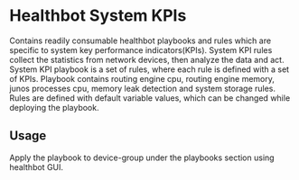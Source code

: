 # Healthbot System KPIs
 
Contains readily consumable healthbot playbooks and rules which are specific to system key performance indicators(KPIs).
System KPI rules collect the statistics from network devices, then analyze the data and act. System KPI playbook is a set of
rules, where each rule is defined with a set of KPIs. Playbook contains routing engine cpu, routing engine memory, junos processes cpu, memory leak detection and system storage rules. Rules are defined with default variable values, which can be changed while deploying the playbook.

## Usage

Apply the playbook to device-group under the playbooks section using healthbot GUI.
